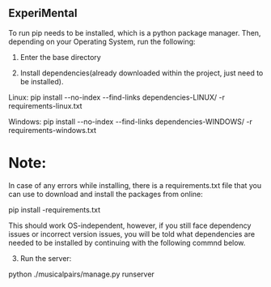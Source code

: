 ## ExperiMental

To run pip needs to be installed, which is a python package manager. Then, depending on your Operating System, run the following:

1. Enter the base directory


2. Install dependencies(already downloaded within the project, just need to be installed).

Linux: pip install --no-index --find-links dependencies-LINUX/ -r requirements-linux.txt 



Windows: pip install --no-index --find-links dependencies-WINDOWS/ -r requirements-windows.txt 


# Note:

In case of any errors while installing, there is a requirements.txt file that you can use to download and install the packages from online:

pip install -requirements.txt

This should work OS-independent, however, if you still face dependency issues or incorrect version issues, you will be told what dependencies are needed to be installed by continuing
with the following commnd below.

3. Run the server:

python ./musicalpairs/manage.py runserver
